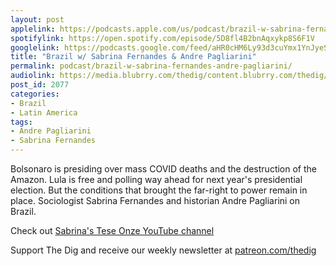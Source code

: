 ```yaml
---
layout: post
applelink: https://podcasts.apple.com/us/podcast/brazil-w-sabrina-fernandes-andre-pagliarini/id1043245989?i=1000543894264
spotifylink: https://open.spotify.com/episode/5D8fl4B2bnAqxykp8S6F1V
googlelink: https://podcasts.google.com/feed/aHR0cHM6Ly93d3cuYmx1YnJyeS5jb20vZmVlZHMvdGhlZGlnLnhtbA/episode/aHR0cHM6Ly93d3cudGhlZGlncmFkaW8uY29tLz9wPTIwNzc?sa=X&ved=0CAUQkfYCahcKEwi44f7r1b-AAxUAAAAAHQAAAAAQNg
title: "Brazil w/ Sabrina Fernandes & Andre Pagliarini"
permalink: podcast/brazil-w-sabrina-fernandes-andre-pagliarini/
audiolink: https://media.blubrry.com/thedig/content.blubrry.com/thedig/The_Dig-EP_334-Brazil.mp3
post_id: 2077
categories: 
- Brazil
- Latin America
tags: 
- Andre Pagliarini
- Sabrina Fernandes
---
```


Bolsonaro is presiding over mass COVID deaths and the destruction of the Amazon. Lula is free and polling way ahead for next year's presidential election. But the conditions that brought the far-right to power remain in place. Sociologist Sabrina Fernandes and historian Andre Pagliarini on Brazil. 

Check out [Sabrina's Tese Onze YouTube channel](https://www.youtube.com/channel/UC0fGGprihDIlQ3ykWvcb9hg)

Support The Dig and receive our weekly newsletter at [patreon.com/thedig](http://www.patreon.com/TheDig) 